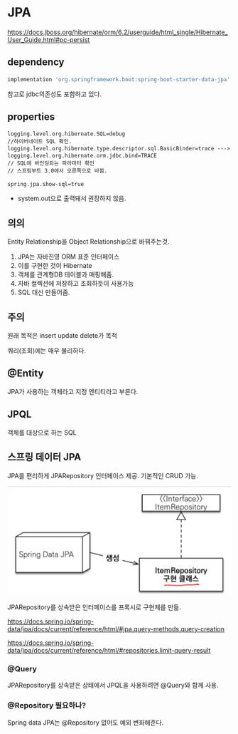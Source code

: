 # JPA
https://docs.jboss.org/hibernate/orm/6.2/userguide/html_single/Hibernate_User_Guide.html#pc-persist

## dependency
~~~gradle
implementation 'org.springframework.boot:spring-boot-starter-data-jpa'
~~~

참고로 jdbc의존성도 포함하고 있다. 

## properties
~~~properties
logging.level.org.hibernate.SQL=debug
//하이버네이트 SQL 확인.
logging.level.org.hibernate.type.descriptor.sql.BasicBinder=trace ---> logging.level.org.hibernate.orm.jdbc.bind=TRACE
// SQL에 바인딩되는 파라미터 확인
// 스프링부트 3.0에서 오른쪽으로 바뀜.
~~~

```properties
spring.jpa.show-sql=true
```
- system.out으로 출력돼서 권장하지 않음.

## 의의
Entity Relationship을 Object Relationship으로 바꿔주는것.

1. JPA는 자바진영 ORM 표준 인터페이스
2. 이를 구현한 것이 Hibernate
3. 객체를 관계형DB 테이블과 매핑해줌.
4. 자바 컬렉션에 저장하고 조회하듯이 사용가능
5. SQL 대신 만들어줌.

## 주의
원래 목적은 insert update delete가 목적

쿼리(조회)에는 매우 불리하다.


## @Entity
JPA가 사용하는 객체라고 지정
엔티티라고 부른다.



## JPQL
객체를 대상으로 하는 SQL

## 스프링 데이터 JPA
JPA를 편리하게
JPARepository 인터페이스 제공. 기본적인 CRUD 가능.

![springdata](../../images/DB/springdatajpa.png)

JPARepository를 상속받은 인터페이스를 프록시로 구현체를 만듦. 

https://docs.spring.io/spring-data/jpa/docs/current/reference/html/#jpa.query-methods.query-creation

https://docs.spring.io/spring-data/jpa/docs/current/reference/html/#repositories.limit-query-result

### @Query
JPARepository를 상속받은 상태에서 JPQL을 사용하려면 @Query와 함께 사용.

### @Repository 필요하나?
Spring data JPA는 @Repository 없어도 예외 변화해준다. 